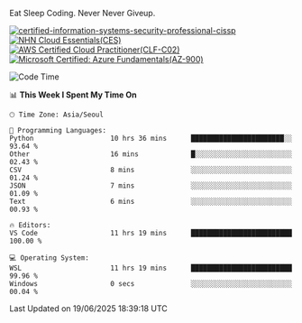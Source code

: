 Eat Sleep Coding.
Never Never Giveup.

[![certified-information-systems-security-professional-cissp](https://github.com/user-attachments/assets/d259884f-7f9a-4d80-a663-6968ead7464a)](https://www.credly.com/badges/f394a010-85a0-450b-9136-8043af01d71c/public_url)
[![NHN Cloud Essentials(CES)](https://github.com/user-attachments/assets/f405dcae-c923-424d-927f-e993bac10fa9)](https://www.nhncloud.com/kr/edu/certification/search)
[![AWS Certified Cloud Practitioner(CLF-C02)](https://github.com/user-attachments/assets/5199a6f5-42d5-4e70-b493-16c3fd42e691)](https://www.credly.com/badges/235e2b66-a782-4a21-ac77-ac4e42037113)
[![Microsoft Certified: Azure Fundamentals(AZ-900)](https://github.com/user-attachments/assets/7eb23f86-6311-42f9-83ab-166a25656710)](https://learn.microsoft.com/en-us/users/tiaz0128/credentials/ca6706271c8233ef)

<!--START_SECTION:waka-->
![Code Time](http://img.shields.io/badge/Code%20Time-4%2C218%20hrs%2015%20mins-blue)

📊 **This Week I Spent My Time On** 

```text
🕑︎ Time Zone: Asia/Seoul

💬 Programming Languages: 
Python                   10 hrs 36 mins      ███████████████████████░░   93.64 % 
Other                    16 mins             █░░░░░░░░░░░░░░░░░░░░░░░░   02.43 % 
CSV                      8 mins              ░░░░░░░░░░░░░░░░░░░░░░░░░   01.24 % 
JSON                     7 mins              ░░░░░░░░░░░░░░░░░░░░░░░░░   01.09 % 
Text                     6 mins              ░░░░░░░░░░░░░░░░░░░░░░░░░   00.93 % 

🔥 Editors: 
VS Code                  11 hrs 19 mins      █████████████████████████   100.00 % 

💻 Operating System: 
WSL                      11 hrs 19 mins      █████████████████████████   99.96 % 
Windows                  0 secs              ░░░░░░░░░░░░░░░░░░░░░░░░░   00.04 % 
```


 Last Updated on 19/06/2025 18:39:18 UTC
<!--END_SECTION:waka-->
